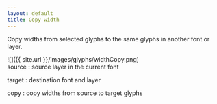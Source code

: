 ```yaml
---
layout: default
title: Copy width
---
```


Copy widths from selected glyphs to the same glyphs in another font or layer.

<div class='row'>

<div class='col' markdown='1'>
![]({{ site.url }}/images/glyphs/widthCopy.png)
</div>

<div class='col' markdown='1'>
source
: source layer in the current font

target
: destination font and layer

copy
: copy widths from source to target glyphs
</div>

</div>